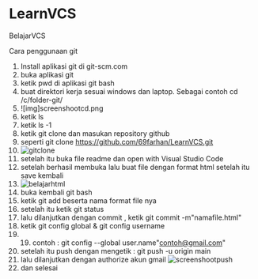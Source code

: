# LearnVCS
BelajarVCS

Cara penggunaan git 
1. Install aplikasi git di git-scm.com
2. buka aplikasi git
3. ketik pwd di aplikasi git bash
4. buat direktori kerja sesuai windows dan laptop. Sebagai contoh cd /c/folder-git/
5. ![img]screenshootcd.png
6. ketik ls
7. ketik ls -1
8. ketik git clone dan masukan repository github 
9. seperti git clone https://github.com/69farhan/LearnVCS.git
10. ![gitclone](https://user-images.githubusercontent.com/92661820/138031960-1c6ebd23-ab8d-4529-a52c-a5d80f890dee.png)
11. setelah itu buka file readme dan open with Visual Studio Code
12. setelah berhasil membuka lalu buat file dengan format html setelah itu save kembali 
13. ![belajarhtml](https://user-images.githubusercontent.com/92661820/138032166-344aba5f-d16a-4145-b55e-2765ef83f676.png)
14. buka kembali git bash 
15. ketik git add beserta nama format file nya 
16. setelah itu ketik git status 
17. lalu dilanjutkan dengan commit , ketik git commit -m"namafile.html" 
18. ketik git config global & git config username 
19. 19. contoh : git config --global user.name"contoh@gmail.com"
20. setelah itu push dengan mengetik : git push -u origin main 
21. lalu dilanjutkan dengan authorize akun gmail ![screenshootpush](https://user-images.githubusercontent.com/92661820/138032222-71599ad7-9a48-4afe-9b24-6c3515f69463.png)
22. dan selesai 
